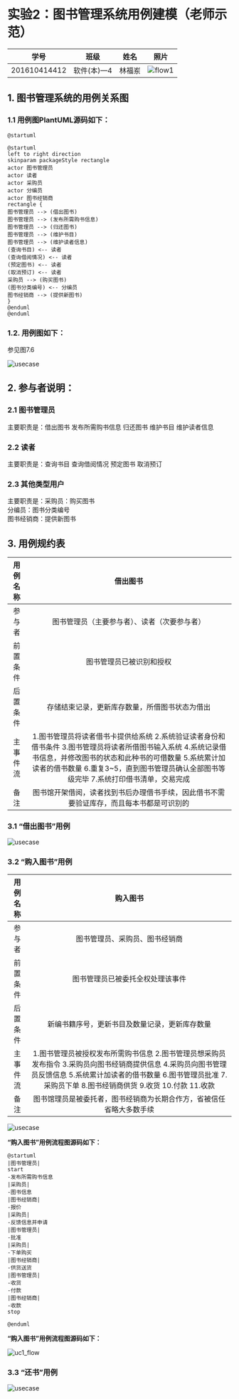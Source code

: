 # 实验2：图书管理系统用例建模（老师示范）
|学号|班级|姓名|照片|
|:-------:|:-------------: | :----------:|:---:|
|201610414412|软件(本)—4|林福岽|![flow1]()|

## 1. 图书管理系统的用例关系图

### 1.1 用例图PlantUML源码如下：

``` usecase
@startuml

@startuml
left to right direction
skinparam packageStyle rectangle
actor 图书管理员
actor 读者
actor 采购员
actor 分编员
actor 图书经销商
rectangle {
图书管理员 --> (借出图书)
图书管理员 --> (发布所需购书信息)
图书管理员 --> (归还图书)
图书管理员 --> (维护书目)
图书管理员 --> (维护读者信息)
(查询书目) <-- 读者
(查询借阅情况) <-- 读者
(预定图书) <-- 读者
(取消预订) <-- 读者
采购员 --> (购买图书)
(图书分类编号) <-- 分编员
图书经销商 --> (提供新图书)
}
@enduml
@enduml
```


### 1.2. 用例图如下：

参见图7.6

![usecase](https://github.com/lfd1109550635/is_analysis/blob/master/test2/实验二图1.png)

## 2. 参与者说明：

###     2.1 图书管理员

主要职责是：借出图书 发布所需购书信息 归还图书 维护书目 维护读者信息

###     2.2 读者

主要职责是：查询书目 查询借阅情况 预定图书 取消预订

###     2.3 其他类型用户
    
主要职责是：采购员：购买图书
<br>分编员：图书分类编号
<br>图书经销商：提供新图书

##     3. 用例规约表

|用例名称|借出图书|
|:-------:|:-------------:|
|参与者|图书管理员（主要参与者）、读者（次要参与者）|
|前置条件|图书管理员已被识别和授权|
|后置条件|存储结束记录，更新库存数量，所借图书状态为借出|
|主事件流|1.图书管理员将读者借书卡提供给系统 2.系统验证读者身份和借书条件 3.图书管理员将读者所借图书输入系统 4.系统记录借书信息，并修改图书的状态和此种书的可借数量 5.系统累计加读者的借书数量 6.重复3~5，直到图书管理员确认全部图书等级完毕 7.系统打印借书清单，交易完成|
|备注|图书馆开架借阅，读者找到书后办理借书手续，因此借书不需要验证库存，而且每本书都是可识别的|




###     3.1 “借出图书”用例

![usecase](https://github.com/lfd1109550635/is_analysis/blob/master/test2/实验二借出图书.png)

###     3.2 “购入图书”用例

|用例名称|购入图书|
|:-------:|:-------------:|
|参与者|图书管理员、采购员、图书经销商|
|前置条件|图书管理员已被委托全权处理该事件|
|后置条件|新编书籍序号，更新书目及数量记录，更新库存数量|
|主事件流|1.图书管理员被授权发布所需购书信息 2.图书管理员想采购员发布指令 3.采购员向图书经销商提供信息 4.采购员向图书管理员反馈信息 5.系统累计加读者的借书数量 6.图书管理员批准 7.采购员下单 8.图书经销商供货 9.收货 10.付款 11.收款|
|备注|图书馆理员是被委托者，图书经销商为长期合作方，省被信任省略大多数手续|


![usecase](https://github.com/lfd1109550635/is_analysis/blob/master/test2/实验二购买图书.png)

**“购入图书”用例流程图源码如下：**
``` uc1_flow
@startuml
|图书管理员|
start
-发布所需购书信息
|采购员|
-图书信息
|图书经销商|
-报价
|采购员|
-反馈信息并申请
|图书管理员|
-批准
|采购员|
-下单购买
|图书经销商|
-供货送货
|图书管理员|
-收货
-付款
|图书经销商|
-收款
stop

@enduml
```

**“购入图书”用例流程图源码如下：**

![uc1_flow](https://github.com/lfd1109550635/is_analysis/blob/master/test2/实验二购入图书.png)

###     3.3 “还书”用例

![usecase](https://github.com/lfd1109550635/is_analysis/blob/master/test2/实验二还书.png)
